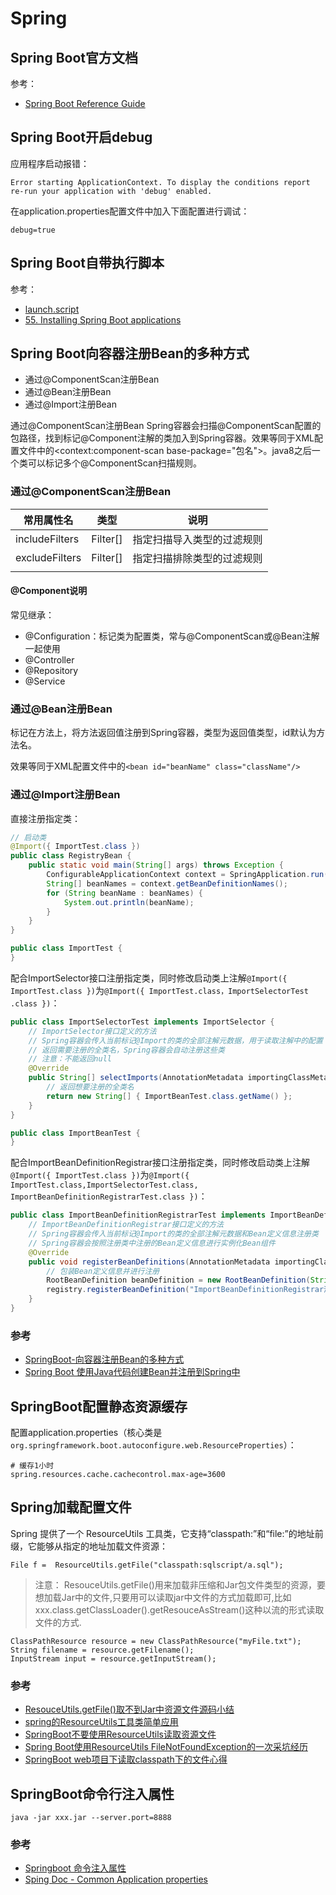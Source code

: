 # Spring

## Spring Boot官方文档

参考：

- [Spring Boot Reference Guide](https://docs.spring.io/spring-boot/docs/2.0.4.RELEASE/reference/htmlsingle/)

## Spring Boot开启debug

应用程序启动报错：

```
Error starting ApplicationContext. To display the conditions report re-run your application with 'debug' enabled. 
```

在application.properties配置文件中加入下面配置进行调试：

```
debug=true
```

## Spring Boot自带执行脚本

参考：

- [launch.script](https://github.com/spring-projects/spring-boot/blob/master/spring-boot-project/spring-boot-tools/spring-boot-loader-tools/src/main/resources/org/springframework/boot/loader/tools/launch.script)
- [55. Installing Spring Boot applications](https://docs.spring.io/spring-boot/docs/1.3.x-SNAPSHOT/reference/html/deployment-install.html)

## Spring Boot向容器注册Bean的多种方式

- 通过@ComponentScan注册Bean
- 通过@Bean注册Bean
- 通过@Import注册Bean

通过@ComponentScan注册Bean
Spring容器会扫描@ComponentScan配置的包路径，找到标记@Component注解的类加入到Spring容器。效果等同于XML配置文件中的<context:component-scan base-package="包名">。java8之后一个类可以标记多个@ComponentScan扫描规则。

### 通过@ComponentScan注册Bean

| 常用属性名     | 类型     | 说明                       |
| -------------- | -------- | -------------------------- |
| includeFilters | Filter[] | 指定扫描导入类型的过滤规则 |
| excludeFilters | Filter[] | 指定扫描排除类型的过滤规则 |
|                |          |                            |

#### @Component说明

常见继承： 
- @Configuration：标记类为配置类，常与@ComponentScan或@Bean注解一起使用 
- @Controller 
- @Repository 
- @Service

### 通过@Bean注册Bean

标记在方法上，将方法返回值注册到Spring容器，类型为返回值类型，id默认为方法名。

效果等同于XML配置文件中的`<bean id="beanName" class="className"/>`

### 通过@Import注册Bean

直接注册指定类：

```java
// 启动类
@Import({ ImportTest.class })
public class RegistryBean {
    public static void main(String[] args) throws Exception {
        ConfigurableApplicationContext context = SpringApplication.run(RegistryBean.class, args);
        String[] beanNames = context.getBeanDefinitionNames();
        for (String beanName : beanNames) {
            System.out.println(beanName);
        }
    }
}

public class ImportTest {
}
```

配合ImportSelector接口注册指定类，同时修改启动类上注解`@Import({ ImportTest.class })`为`@Import({ ImportTest.class，ImportSelectorTest .class })`：

```java
public class ImportSelectorTest implements ImportSelector {
    // ImportSelector接口定义的方法
    // Spring容器会传入当前标记@Import的类的全部注解元数据，用于读取注解中的配置
    // 返回需要注册的全类名，Spring容器会自动注册这些类
    // 注意：不能返回null
    @Override
    public String[] selectImports(AnnotationMetadata importingClassMetadata) {
        // 返回想要注册的全类名
        return new String[] { ImportBeanTest.class.getName() };
    }
}

public class ImportBeanTest {
}
```

配合ImportBeanDefinitionRegistrar接口注册指定类，同时修改启动类上注解`@Import({ ImportTest.class })`为`@Import({ ImportTest.class,ImportSelectorTest.class, ImportBeanDefinitionRegistrarTest.class })`：

```java
public class ImportBeanDefinitionRegistrarTest implements ImportBeanDefinitionRegistrar {
    // ImportBeanDefinitionRegistrar接口定义的方法
    // Spring容器会传入当前标记@Import的类的全部注解元数据和Bean定义信息注册类
    // Spring容器会按照注册类中注册的Bean定义信息进行实例化Bean组件
    @Override
    public void registerBeanDefinitions(AnnotationMetadata importingClassMetadata, BeanDefinitionRegistry registry) {
        // 包装Bean定义信息并进行注册
        RootBeanDefinition beanDefinition = new RootBeanDefinition(String.class);
        registry.registerBeanDefinition("ImportBeanDefinitionRegistrar测试类", beanDefinition);
    }
}
```

### 参考

- [SpringBoot-向容器注册Bean的多种方式](https://blog.csdn.net/weixin_38229356/article/details/80699973)
- [Spring Boot 使用Java代码创建Bean并注册到Spring中](https://blog.csdn.net/catoop/article/details/50558333)

## SpringBoot配置静态资源缓存

配置application.properties（核心类是`org.springframework.boot.autoconfigure.web.ResourceProperties`）：

```
# 缓存1小时
spring.resources.cache.cachecontrol.max-age=3600
```



## Spring加载配置文件

Spring 提供了一个 ResourceUtils 工具类，它支持“classpath:”和“file:”的地址前缀，它能够从指定的地址加载文件资源：

```
File f =  ResourceUtils.getFile("classpath:sqlscript/a.sql");
```

> 注意： ResouceUtils.getFile()用来加载非压缩和Jar包文件类型的资源，要想加载Jar中的文件,只要用可以读取jar中文件的方式加载即可,比如 xxx.class.getClassLoader().getResouceAsStream()这种以流的形式读取文件的方式.

```
ClassPathResource resource = new ClassPathResource("myFile.txt");
String filename = resource.getFilename();
InputStream input = resource.getInputStream();
```

### 参考

- [ResouceUtils.getFile()取不到Jar中资源文件源码小结](https://www.cnblogs.com/chyu/p/8407541.html)
- [spring的ResourceUtils工具类简单应用](https://blog.csdn.net/shuist_king/article/details/69664961)
- [SpringBoot不要使用ResourceUtils读取资源文件](https://blog.csdn.net/baQiWangZhengLiang/article/details/84568846)
- [Spring Boot使用ResourceUtils FileNotFoundException的一次采坑经历](https://www.jianshu.com/p/e06534f307a4)
- [SpringBoot web项目下读取classpath下的文件心得](https://www.cnblogs.com/liaoguanwang/p/9749995.html)

## SpringBoot命令行注入属性

```
java -jar xxx.jar --server.port=8888
```

### 参考

- [Springboot 命令注入属性](https://www.cnblogs.com/wuxinshui/p/10983942.html)
- [Sping Doc - Common Application properties](https://docs.spring.io/spring-boot/docs/current/reference/html/appendix-application-properties.html)

